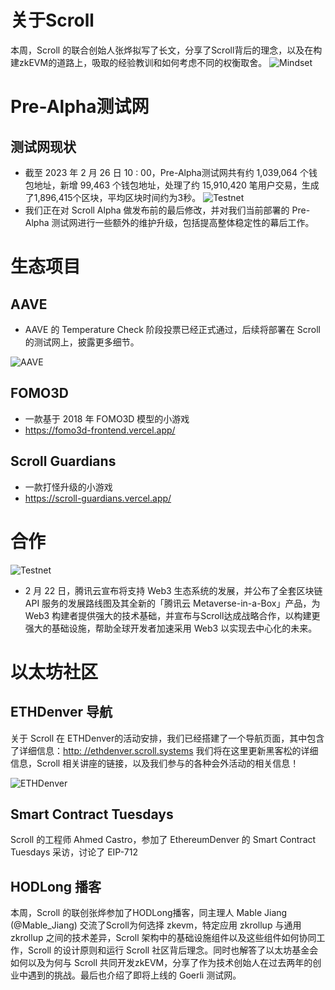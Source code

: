 
# 关于Scroll

本周，Scroll 的联合创始人张烨拟写了长文，分享了Scroll背后的理念，以及在构建zkEVM的道路上，吸取的经验教训和如何考虑不同的权衡取舍。
![Mindset](scroll/updates/weekly%20updates/img/4-0.png)


# Pre-Alpha测试网

## 测试网现状

- 截至 2023 年 2 月 26 日 10 : 00，Pre-Alpha测试网共有约 1,039,064 个钱包地址，新增 99,463 个钱包地址，处理了约 15,910,420 笔用户交易，生成了1,896,415个区块，平均区块时间约为3秒。
![Testnet](4-2.png)
- 我们正在对 Scroll Alpha 做发布前的最后修改，并对我们当前部署的 Pre-Alpha 测试网进行一些额外的维护升级，包括提高整体稳定性的幕后工作。



# 生态项目

## AAVE

- AAVE 的 Temperature Check 阶段投票已经正式通过，后续将部署在 Scroll 的测试网上，披露更多细节。

![AAVE](4-3.png)

## FOMO3D
- 一款基于 2018 年 FOMO3D 模型的小游戏
- https://fomo3d-frontend.vercel.app/

## Scroll Guardians
- 一款打怪升级的小游戏
- https://scroll-guardians.vercel.app/



# 合作
![Testnet](4-1.png)
- 2 月 22 日，腾讯云宣布将支持 Web3 生态系统的发展，并公布了全套区块链 API 服务的发展路线图及其全新的「腾讯云 Metaverse-in-a-Box」产品，为 Web3 构建者提供强大的技术基础，并宣布与Scroll达成战略合作，以构建更强大的基础设施，帮助全球开发者加速采用 Web3 以实现去中心化的未来。



# 以太坊社区

## ETHDenver 导航

关于 Scroll 在 ETHDenver的活动安排，我们已经搭建了一个导航页面，其中包含了详细信息：[http: //ethdenver.scroll.systems](https://t.co/xFxFsO8HE2) 我们将在这里更新黑客松的详细信息，Scroll 相关讲座的链接，以及我们参与的各种会外活动的相关信息！

![ETHDenver](4-4.png)


## Smart Contract Tuesdays

Scroll 的工程师 Ahmed Castro，参加了 EthereumDenver 的 Smart Contract Tuesdays 采访，讨论了 EIP-712 


## HODLong 播客

本周，Scroll 的联创张烨参加了HODLong播客，同主理人 Mable Jiang (@Mable_Jiang) 交流了Scroll为何选择 zkevm，特定应用 zkrollup 与通用 zkrollup 之间的技术差异，Scroll 架构中的基础设施组件以及这些组件如何协同工作，Scroll 的设计原则和运行 Scroll 社区背后理念。同时也解答了以太坊基金会如何以及为何与 Scroll 共同开发zkEVM，分享了作为技术创始人在过去两年的创业中遇到的挑战。最后也介绍了即将上线的 Goerli 测试网。

